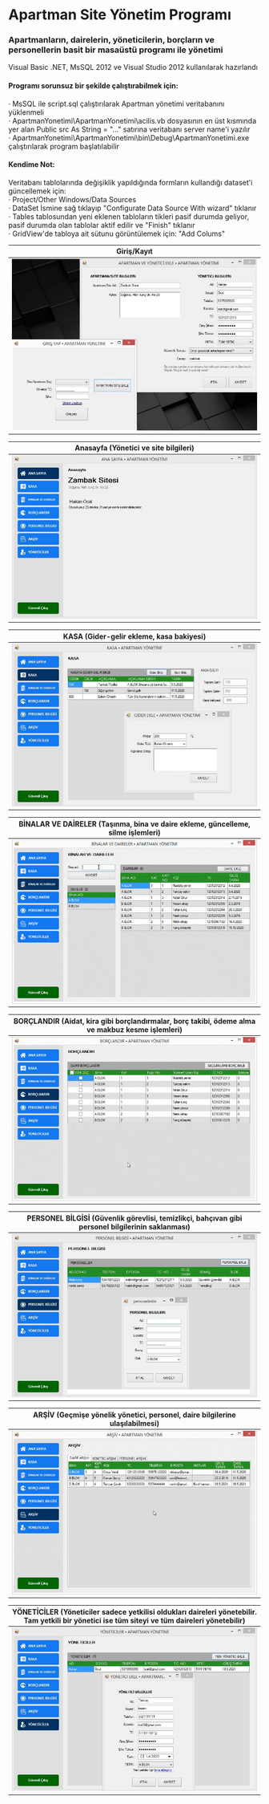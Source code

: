 # Apartman Site Yönetim Programı
### Apartmanların, dairelerin, yöneticilerin, borçların ve personellerin basit bir masaüstü programı ile yönetimi

Visual Basic .NET, MsSQL 2012 ve Visual Studio 2012 kullanılarak hazırlandı

#### Programı sorunsuz bir şekilde çalıştırabilmek için:
· MsSQL ile script.sql çalıştırılarak Apartman yönetimi veritabanını yüklenmeli\
· ApartmanYonetimi\ApartmanYonetimi\acilis.vb dosyasının en üst kısmında yer alan Public src As String = "..." satırına veritabanı server name'i yazılır\
· ApartmanYonetimi\ApartmanYonetimi\bin\Debug\ApartmanYonetimi.exe çalıştırılarak program başlatılabilir

#### Kendime Not:
Veritabanı tablolarında değişiklik yapıldığında formların kullandığı dataset'i güncellemek için:\
· Project/Other Windows/Data Sources \
· DataSet İsmine sağ tıklayıp "Configurate Data Source With wizard" tıklanır	\
· Tables tablosundan yeni eklenen tabloların tikleri pasif durumda geliyor, pasif durumda olan tablolar aktif edilir ve "Finish" tıklanır\
· GridView'de tabloya ait sütunu görüntülemek için: "Add Colums"



| Giriş/Kayıt      | 
| :-------------: |
| <img src="/images/1giris.jpg">      | 

|  Anasayfa (Yönetici ve site bilgileri)             |   
|:-------------:|
| <img src="/images/2anasayfa.jpg">      |
 

| KASA  (Gider-gelir ekleme, kasa bakiyesi)     |  
| :-------------: |
| <img src="/images/3kasa.jpg">     |

|  BİNALAR VE DAİRELER (Taşınma, bina ve daire  ekleme, güncelleme, silme işlemleri)        |   
|:-------------:|
|<img src="/images/4binalar-ve-daireler.gif">      |


| BORÇLANDIR (Aidat, kira gibi borçlandırmalar, borç takibi, ödeme alma ve makbuz kesme işlemleri)      |  
| :-------------: |
|<img src="/images/5borclandir.gif">     |

|  PERSONEL BİLGİSİ (Güvenlik görevlisi, temizlikçi, bahçıvan gibi personel bilgilerinin saklanması)               |   
|:-------------:|
| <img src="/images/6personel.jpg">      |



| ARŞİV (Geçmişe yönelik yönetici, personel, daire bilgilerine ulaşılabilmesi)   | 
| :-------------: |
|<img src="/images/7arsiv.gif">      |


|  YÖNETİCİLER (Yöneticiler sadece yetkilisi oldukları daireleri yönetebilir. Tam yetkili bir yönetici ise tüm siteyi ve tüm daireleri yönetebilir)         |   
|:-------------:|
| <img src="/images/8yonetici.jpg">     |








